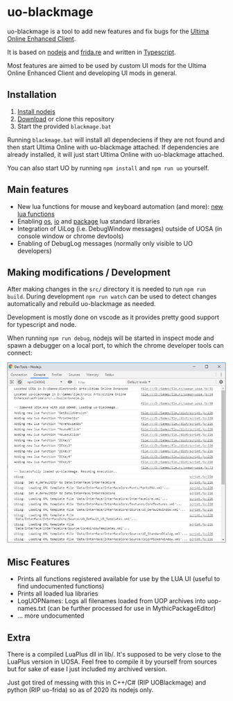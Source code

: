 # uo-blackmage

uo-blackmage is a tool to add new features and fix bugs for the [Ultima Online Enhanced Client](https://uo.com).

It is based on [nodejs](https://nodejs.org/en/download/) and [frida.re](https://www.frida.re/)
and written in [Typescript](https://www.typescriptlang.org/).

Most features are aimed to be used by custom UI mods for the Ultima Online Enhanced Client and developing UI mods in general.

## Installation

1. [Install nodejs](https://nodejs.org/en/download/)
2. [Download](https://github.com/nufasou/uofrida/archive/master.zip) or clone this repository
3. Start the provided `blackmage.bat`

Running `blackmage.bat` will install all dependeciens if they are not found and then start Ultima Online with
uo-blackmage attached. If dependencies are already installed, it will just start Ultima Online with uo-blackmage attached.

You can also start UO by running `npm install` and `npm run uo` yourself.

## Main features

- New lua functions for mouse and keyboard automation (and more): [new lua functions](docs/lua-functions.md)
- Enabling [os](https://www.lua.org/pil/contents.html#22), [io](https://www.lua.org/pil/contents.html#21) and [package](https://www.lua.org/pil/contents.html#15) lua standard libraries
- Integration of UiLog (i.e. DebugWindow messages) outside of UOSA (in console window or chrome devtools)
- Enabling of DebugLog messages (normally only visible to UO developers)

## Making modifications / Development

After making changes in the `src/` directory it is needed to run `npm run build`.
During development `npm run watch` can be used to detect changes automatically and
rebuild uo-blackmage as needed.

Development is mostly done on vscode as it provides pretty good support for typescript and node.

When running `npm run debug`, nodejs will be started in inspect mode and spawn a debugger on a local port,
to which the chrome developer tools can connect:

![chrome devtools](docs/chrome-devtools.png "chrome devtools integration")

## Misc Features

- Prints all functions registered available for use by the LUA UI (useful to find undocumented functions)
- Prints all loaded lua libraries
- LogUOPNames: Logs all filenames loaded from UOP archives into uop-names.txt (can be further processed for use in MythicPackageEditor)
- ... more undocumented

## Extra

There is a compiled LuaPlus dll in lib/. It's supposed to be very close to the LuaPlus version in UOSA. Feel free to compile it by yourself from sources but for sake of ease I just included my archived version.

Just got tired of messing with this in C++/C# (RIP UOBlackmage) and python (RIP uo-frida) so as of 2020 its nodejs only.
